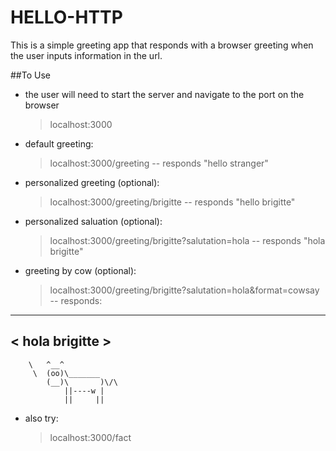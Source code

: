 # HELLO-HTTP
This is a simple greeting app that responds with a browser greeting when the user inputs information in the url.

##To Use
- the user will need to start the server and navigate to the port on the browser
    > localhost:3000
- default greeting:
    > localhost:3000/greeting
    -- responds "hello stranger"
- personalized greeting (optional):
    > localhost:3000/greeting/brigitte
    -- responds "hello brigitte"
- personalized saluation (optional):
    > localhost:3000/greeting/brigitte?salutation=hola
    -- responds "hola brigitte"
- greeting by cow (optional):
    > localhost:3000/greeting/brigitte?salutation=hola&format=cowsay
     -- responds:
 _______________
< hola brigitte >
 ---------------
        \   ^__^
         \  (oo)\_______
            (__)\       )\/\
                ||----w |
                ||     ||
- also try:
    > localhost:3000/fact
